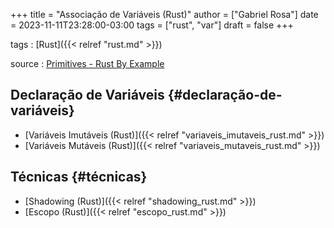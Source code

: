 +++
title = "Associação de Variáveis (Rust)"
author = ["Gabriel Rosa"]
date = 2023-11-11T23:28:00-03:00
tags = ["rust", "var"]
draft = false
+++

tags
: [Rust]({{< relref "rust.md" >}})

source
: [Primitives - Rust By Example](https://doc.rust-lang.org/rust-by-example/primitives.html)


## Declaração de Variáveis {#declaração-de-variáveis}

-   [Variáveis Imutáveis (Rust)]({{< relref "variaveis_imutaveis_rust.md" >}})
-   [Variáveis Mutáveis (Rust)]({{< relref "variaveis_mutaveis_rust.md" >}})


## Técnicas {#técnicas}

-   [Shadowing (Rust)]({{< relref "shadowing_rust.md" >}})
-   [Escopo (Rust)]({{< relref "escopo_rust.md" >}})
